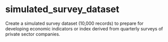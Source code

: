 # simulated_survey_dataset
 
Create a simulated survey dataset (10,000 records) to prepare
for developing economic indicators or index derived from quarterly surveys of private sector companies.

